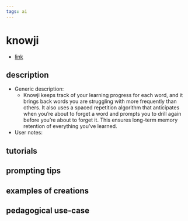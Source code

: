 ```yaml
---
tags: ai 
---
```



# knowji


* [link](https://www.knowji.com/)

## description
* Generic description: 
    * Knowji keeps track of your learning progress for each word, and it brings back words you are struggling with more frequently than others. It also uses a spaced repetition algorithm that anticipates when you’re about to forget a word and prompts you to drill again before you’re about to forget it. This ensures long-term memory retention of everything you’ve learned.
* User notes:

## tutorials

## prompting tips

## examples of creations 

## pedagogical use-case 
